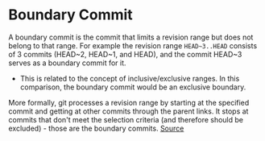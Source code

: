 
# Boundary Commit
A boundary commit is the commit that limits a revision range but does not belong to that range. For example the revision range `HEAD~3..HEAD` consists of 3 commits (HEAD~2, HEAD~1, and HEAD), and the commit HEAD~3 serves as a boundary commit for it.
- This is related to the concept of inclusive/exclusive ranges. In this comparison, the boundary commit would be an exclusive boundary.

More formally, git processes a revision range by starting at the specified commit and getting at other commits through the parent links. It stops at commits that don't meet the selection criteria (and therefore should be excluded) - those are the boundary commits.
[Source](https://stackoverflow.com/questions/42437590/what-is-a-git-boundary-commit)
